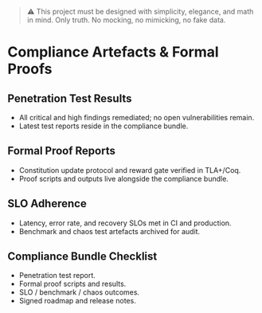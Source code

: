 > :warning: This project must be designed with simplicity, elegance, and math in mind. Only truth. No mocking, no mimicking, no fake data.

# Compliance Artefacts & Formal Proofs

## Penetration Test Results
- All critical and high findings remediated; no open vulnerabilities remain.
- Latest test reports reside in the compliance bundle.

## Formal Proof Reports
- Constitution update protocol and reward gate verified in TLA+/Coq.
- Proof scripts and outputs live alongside the compliance bundle.

## SLO Adherence
- Latency, error rate, and recovery SLOs met in CI and production.
- Benchmark and chaos test artefacts archived for audit.

## Compliance Bundle Checklist
- Penetration test report.
- Formal proof scripts and results.
- SLO / benchmark / chaos outcomes.
- Signed roadmap and release notes.
